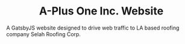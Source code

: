 <h1 align="center">
  A-Plus One Inc. Website
</h1>
A GatsbyJS website designed to drive web traffic to LA based roofing company Selah Roofing Corp.